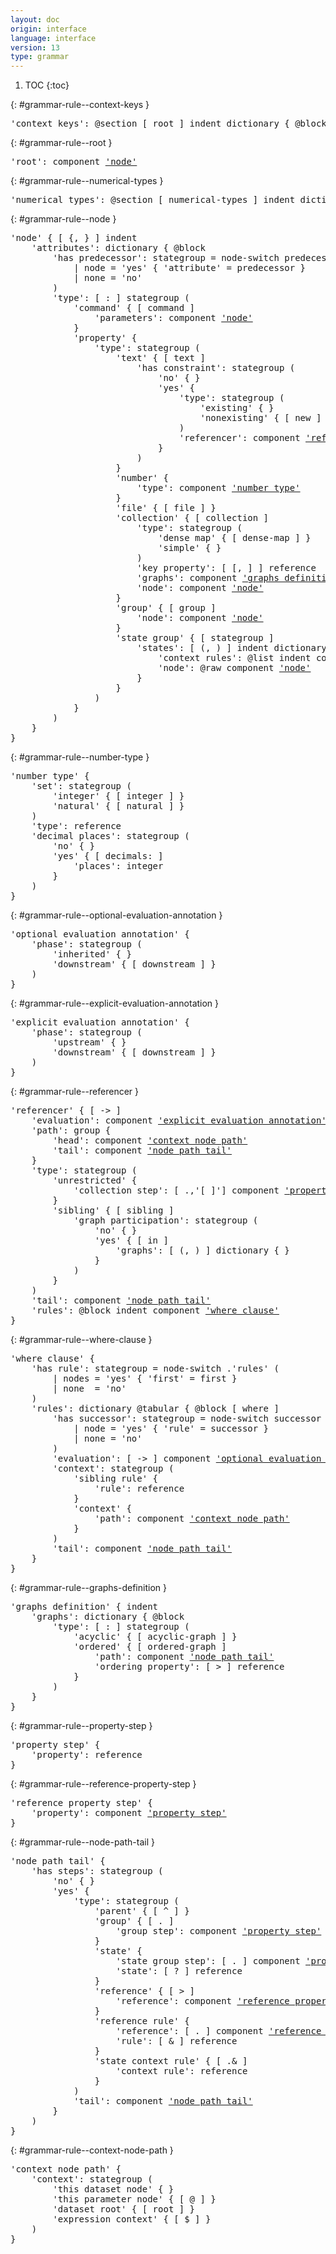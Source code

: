```yaml
---
layout: doc
origin: interface
language: interface
version: 13
type: grammar
---
```


1. TOC
{:toc}


{: #grammar-rule--context-keys }
<div class="language-js highlighter-rouge">
<div class="highlight">
<pre class="highlight language-js code-custom">
'<span class="token string">context keys</span>': @section [ <span class="token operator">root</span> ] indent dictionary { @block }
</pre>
</div>
</div>

{: #grammar-rule--root }
<div class="language-js highlighter-rouge">
<div class="highlight">
<pre class="highlight language-js code-custom">
'<span class="token string">root</span>': component <a href="#grammar-rule--node">'node'</a>
</pre>
</div>
</div>

{: #grammar-rule--numerical-types }
<div class="language-js highlighter-rouge">
<div class="highlight">
<pre class="highlight language-js code-custom">
'<span class="token string">numerical types</span>': @section [ <span class="token operator">numerical-types</span> ] indent dictionary { @block }
</pre>
</div>
</div>

{: #grammar-rule--node }
<div class="language-js highlighter-rouge">
<div class="highlight">
<pre class="highlight language-js code-custom">
'<span class="token string">node</span>' { [ <span class="token operator">{</span>, <span class="token operator">}</span> ] indent
	'<span class="token string">attributes</span>': dictionary { @block
		'<span class="token string">has predecessor</span>': stategroup = node-switch predecessor (
			| node = '<span class="token string">yes</span>' { '<span class="token string">attribute</span>' = predecessor }
			| none = '<span class="token string">no</span>'
		)
		'<span class="token string">type</span>': [ <span class="token operator">:</span> ] stategroup (
			'<span class="token string">command</span>' { [ <span class="token operator">command</span> ]
				'<span class="token string">parameters</span>': component <a href="#grammar-rule--node">'node'</a>
			}
			'<span class="token string">property</span>' {
				'<span class="token string">type</span>': stategroup (
					'<span class="token string">text</span>' { [ <span class="token operator">text</span> ]
						'<span class="token string">has constraint</span>': stategroup (
							'<span class="token string">no</span>' { }
							'<span class="token string">yes</span>' {
								'<span class="token string">type</span>': stategroup (
									'<span class="token string">existing</span>' { }
									'<span class="token string">nonexisting</span>' { [ <span class="token operator">new</span> ] }
								)
								'<span class="token string">referencer</span>': component <a href="#grammar-rule--referencer">'referencer'</a>
							}
						)
					}
					'<span class="token string">number</span>' {
						'<span class="token string">type</span>': component <a href="#grammar-rule--number-type">'number type'</a>
					}
					'<span class="token string">file</span>' { [ <span class="token operator">file</span> ] }
					'<span class="token string">collection</span>' { [ <span class="token operator">collection</span> ]
						'<span class="token string">type</span>': stategroup (
							'<span class="token string">dense map</span>' { [ <span class="token operator">dense-map</span> ] }
							'<span class="token string">simple</span>' { }
						)
						'<span class="token string">key property</span>': [ <span class="token operator">[</span>, <span class="token operator">]</span> ] reference
						'<span class="token string">graphs</span>': component <a href="#grammar-rule--graphs-definition">'graphs definition'</a>
						'<span class="token string">node</span>': component <a href="#grammar-rule--node">'node'</a>
					}
					'<span class="token string">group</span>' { [ <span class="token operator">group</span> ]
						'<span class="token string">node</span>': component <a href="#grammar-rule--node">'node'</a>
					}
					'<span class="token string">state group</span>' { [ <span class="token operator">stategroup</span> ]
						'<span class="token string">states</span>': [ <span class="token operator">(</span>, <span class="token operator">)</span> ] indent dictionary { @block
							'<span class="token string">context rules</span>': @list indent component <a href="#grammar-rule--where-clause">'where clause'</a>
							'<span class="token string">node</span>': @raw component <a href="#grammar-rule--node">'node'</a>
						}
					}
				)
			}
		)
	}
}
</pre>
</div>
</div>

{: #grammar-rule--number-type }
<div class="language-js highlighter-rouge">
<div class="highlight">
<pre class="highlight language-js code-custom">
'<span class="token string">number type</span>' {
	'<span class="token string">set</span>': stategroup (
		'<span class="token string">integer</span>' { [ <span class="token operator">integer</span> ] }
		'<span class="token string">natural</span>' { [ <span class="token operator">natural</span> ] }
	)
	'<span class="token string">type</span>': reference
	'<span class="token string">decimal places</span>': stategroup (
		'<span class="token string">no</span>' { }
		'<span class="token string">yes</span>' { [ <span class="token operator">decimals:</span> ]
			'<span class="token string">places</span>': integer
		}
	)
}
</pre>
</div>
</div>

{: #grammar-rule--optional-evaluation-annotation }
<div class="language-js highlighter-rouge">
<div class="highlight">
<pre class="highlight language-js code-custom">
'<span class="token string">optional evaluation annotation</span>' {
	'<span class="token string">phase</span>': stategroup (
		'<span class="token string">inherited</span>' { }
		'<span class="token string">downstream</span>' { [ <span class="token operator">downstream</span> ] }
	)
}
</pre>
</div>
</div>

{: #grammar-rule--explicit-evaluation-annotation }
<div class="language-js highlighter-rouge">
<div class="highlight">
<pre class="highlight language-js code-custom">
'<span class="token string">explicit evaluation annotation</span>' {
	'<span class="token string">phase</span>': stategroup (
		'<span class="token string">upstream</span>' { }
		'<span class="token string">downstream</span>' { [ <span class="token operator">downstream</span> ] }
	)
}
</pre>
</div>
</div>

{: #grammar-rule--referencer }
<div class="language-js highlighter-rouge">
<div class="highlight">
<pre class="highlight language-js code-custom">
'<span class="token string">referencer</span>' { [ <span class="token operator">-></span> ]
	'<span class="token string">evaluation</span>': component <a href="#grammar-rule--explicit-evaluation-annotation">'explicit evaluation annotation'</a>
	'<span class="token string">path</span>': group {
		'<span class="token string">head</span>': component <a href="#grammar-rule--context-node-path">'context node path'</a>
		'<span class="token string">tail</span>': component <a href="#grammar-rule--node-path-tail">'node path tail'</a>
	}
	'<span class="token string">type</span>': stategroup (
		'<span class="token string">unrestricted</span>' {
			'<span class="token string">collection step</span>': [ <span class="token operator">.</span>,'<span class="token string">[ ]</span>'] component <a href="#grammar-rule--property-step">'property step'</a>
		}
		'<span class="token string">sibling</span>' { [ <span class="token operator">sibling</span> ]
			'<span class="token string">graph participation</span>': stategroup (
				'<span class="token string">no</span>' { }
				'<span class="token string">yes</span>' { [ <span class="token operator">in</span> ]
					'<span class="token string">graphs</span>': [ <span class="token operator">(</span>, <span class="token operator">)</span> ] dictionary { }
				}
			)
		}
	)
	'<span class="token string">tail</span>': component <a href="#grammar-rule--node-path-tail">'node path tail'</a>
	'<span class="token string">rules</span>': @block indent component <a href="#grammar-rule--where-clause">'where clause'</a>
}
</pre>
</div>
</div>

{: #grammar-rule--where-clause }
<div class="language-js highlighter-rouge">
<div class="highlight">
<pre class="highlight language-js code-custom">
'<span class="token string">where clause</span>' {
	'<span class="token string">has rule</span>': stategroup = node-switch .'<span class="token string">rules</span>' (
		| nodes = '<span class="token string">yes</span>' { '<span class="token string">first</span>' = first }
		| none  = '<span class="token string">no</span>'
	)
	'<span class="token string">rules</span>': dictionary @tabular { @block [ <span class="token operator">where</span> ]
		'<span class="token string">has successor</span>': stategroup = node-switch successor (
			| node = '<span class="token string">yes</span>' { '<span class="token string">rule</span>' = successor }
			| none = '<span class="token string">no</span>'
		)
		'<span class="token string">evaluation</span>': [ <span class="token operator">-></span> ] component <a href="#grammar-rule--optional-evaluation-annotation">'optional evaluation annotation'</a>
		'<span class="token string">context</span>': stategroup (
			'<span class="token string">sibling rule</span>' {
				'<span class="token string">rule</span>': reference
			}
			'<span class="token string">context</span>' {
				'<span class="token string">path</span>': component <a href="#grammar-rule--context-node-path">'context node path'</a>
			}
		)
		'<span class="token string">tail</span>': component <a href="#grammar-rule--node-path-tail">'node path tail'</a>
	}
}
</pre>
</div>
</div>

{: #grammar-rule--graphs-definition }
<div class="language-js highlighter-rouge">
<div class="highlight">
<pre class="highlight language-js code-custom">
'<span class="token string">graphs definition</span>' { indent
	'<span class="token string">graphs</span>': dictionary { @block
		'<span class="token string">type</span>': [ <span class="token operator">:</span> ] stategroup (
			'<span class="token string">acyclic</span>' { [ <span class="token operator">acyclic-graph</span> ] }
			'<span class="token string">ordered</span>' { [ <span class="token operator">ordered-graph</span> ]
				'<span class="token string">path</span>': component <a href="#grammar-rule--node-path-tail">'node path tail'</a>
				'<span class="token string">ordering property</span>': [ <span class="token operator">></span> ] reference
			}
		)
	}
}
</pre>
</div>
</div>

{: #grammar-rule--property-step }
<div class="language-js highlighter-rouge">
<div class="highlight">
<pre class="highlight language-js code-custom">
'<span class="token string">property step</span>' {
	'<span class="token string">property</span>': reference
}
</pre>
</div>
</div>

{: #grammar-rule--reference-property-step }
<div class="language-js highlighter-rouge">
<div class="highlight">
<pre class="highlight language-js code-custom">
'<span class="token string">reference property step</span>' {
	'<span class="token string">property</span>': component <a href="#grammar-rule--property-step">'property step'</a>
}
</pre>
</div>
</div>

{: #grammar-rule--node-path-tail }
<div class="language-js highlighter-rouge">
<div class="highlight">
<pre class="highlight language-js code-custom">
'<span class="token string">node path tail</span>' {
	'<span class="token string">has steps</span>': stategroup (
		'<span class="token string">no</span>' { }
		'<span class="token string">yes</span>' {
			'<span class="token string">type</span>': stategroup (
				'<span class="token string">parent</span>' { [ <span class="token operator">^</span> ] }
				'<span class="token string">group</span>' { [ <span class="token operator">.</span> ]
					'<span class="token string">group step</span>': component <a href="#grammar-rule--property-step">'property step'</a>
				}
				'<span class="token string">state</span>' {
					'<span class="token string">state group step</span>': [ <span class="token operator">.</span> ] component <a href="#grammar-rule--property-step">'property step'</a>
					'<span class="token string">state</span>': [ <span class="token operator">?</span> ] reference
				}
				'<span class="token string">reference</span>' { [ <span class="token operator">></span> ]
					'<span class="token string">reference</span>': component <a href="#grammar-rule--reference-property-step">'reference property step'</a>
				}
				'<span class="token string">reference rule</span>' {
					'<span class="token string">reference</span>': [ <span class="token operator">.</span> ] component <a href="#grammar-rule--reference-property-step">'reference property step'</a>
					'<span class="token string">rule</span>': [ <span class="token operator">&</span> ] reference
				}
				'<span class="token string">state context rule</span>' { [ <span class="token operator">.&</span> ]
					'<span class="token string">context rule</span>': reference
				}
			)
			'<span class="token string">tail</span>': component <a href="#grammar-rule--node-path-tail">'node path tail'</a>
		}
	)
}
</pre>
</div>
</div>

{: #grammar-rule--context-node-path }
<div class="language-js highlighter-rouge">
<div class="highlight">
<pre class="highlight language-js code-custom">
'<span class="token string">context node path</span>' {
	'<span class="token string">context</span>': stategroup (
		'<span class="token string">this dataset node</span>' { }
		'<span class="token string">this parameter node</span>' { [ <span class="token operator">@</span> ] }
		'<span class="token string">dataset root</span>' { [ <span class="token operator">root</span> ] }
		'<span class="token string">expression context</span>' { [ <span class="token operator">$</span> ] }
	)
}
</pre>
</div>
</div>
